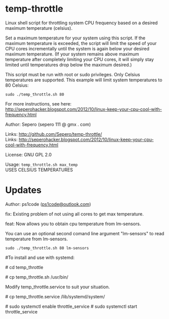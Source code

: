 temp-throttle
=============

Linux shell script for throttling system CPU frequency based on a desired maximum temperature (celsius).

Set a maximum temperature for your system using this script. If the maximum temperature is exceeded, the script will limit the speed of your CPU cores incrementally until the system is again below your desired maximum temperature. (If your system remains above maximum temperature after completely limiting your CPU cores, it will simply stay limited until temperatures drop below the maximum desired.)


This script must be run with root or sudo privileges. Only Celsius temperatures are supported. This example will limit system temperatures to 80 Celsius:

    sudo ./temp_throttle.sh 80


For more instructions, see here:  
http://seperohacker.blogspot.com/2012/10/linux-keep-your-cpu-cool-with-frequency.html


Author: Sepero (sepero 111 @ gmx . com)

Links: http://github.com/Sepero/temp-throttle/  
Links: http://seperohacker.blogspot.com/2012/10/linux-keep-your-cpu-cool-with-frequency.html  

License: GNU GPL 2.0

Usage: `temp_throttle.sh max_temp`  
USES CELSIUS TEMPERATURES 

Updates
=======

Author: ps1code (ps1code@outlook.com)

fix:  Existing problem of not using all cores to get max temperature. 

feat:  Now allows you to obtain cpu temperature from lm-sensors.

You can use an optional second comand line argument "lm-sensors" to read
temperature from lm-sensors.

	sudo ./temp_throttle.sh 80 lm-sensors

#To install and use with systemd:

\# cd temp_throttle

\# cp temp_throttle.sh /usr/bin/

Modify temp_throttle.service to suit your situation.

\# cp temp_throttle.service /lib/systemd/system/

\# sudo systemctl enable throttle_service
\# sudo systemctl start throttle_service



